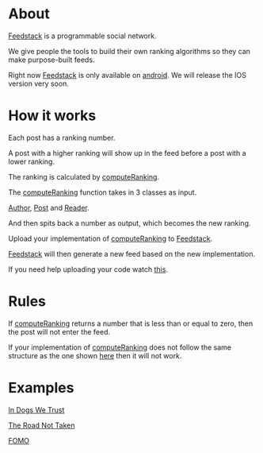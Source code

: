 # About

[Feedstack](https://play.google.com/store/apps/details?id=com.jasper.jasper) is a programmable social network.

We give people the tools to build their own ranking algorithms so they can make purpose-built feeds.

Right now [Feedstack](https://play.google.com/store/apps/details?id=com.jasper.jasper) is only available on [android](https://play.google.com/store/apps/details?id=com.jasper.jasper). We will release the IOS version very soon.

# How it works

Each post has a ranking number.

A post with a higher ranking will show up in the feed before a post with a lower ranking.

The ranking is calculated by [computeRanking](https://github.com/elijahleinkram/jasper/blob/master/ranking/compute_ranking.js).

The [computeRanking](https://github.com/elijahleinkram/jasper/blob/master/ranking/compute_ranking.js) function takes in 3 classes as input.

[Author](https://github.com/elijahleinkram/jasper/blob/master/classes/author.js), [Post](https://github.com/elijahleinkram/jasper/blob/master/classes/post.js) and [Reader](https://github.com/elijahleinkram/jasper/blob/master/classes/reader.js).

And then spits back a number as output, which becomes the new ranking.

Upload your implementation of [computeRanking](https://github.com/elijahleinkram/jasper/blob/master/ranking/compute_ranking.js) to [Feedstack](https://play.google.com/store/apps/details?id=com.jasper.jasper).

[Feedstack](https://play.google.com/store/apps/details?id=com.jasper.jasper) will then generate a new feed based on the new implementation. 

If you need help uploading your code watch [this](https://j.gifs.com/K1pmOx.gif).

# Rules

If [computeRanking](https://github.com/elijahleinkram/jasper/blob/master/ranking/compute_ranking.js) returns a number that is less than or equal to zero, then the post will not enter the feed.

If your implementation of [computeRanking](https://github.com/elijahleinkram/jasper/blob/master/ranking/compute_ranking.js) does not follow the same structure as the one shown [here](https://github.com/elijahleinkram/jasper/blob/master/ranking/compute_ranking.js) then it will not work. 

# Examples

[In Dogs We Trust](https://github.com/elijahleinkram/feed-samples/blob/master/functions/in_dogs_we_trust.js)

[The Road Not Taken](https://github.com/elijahleinkram/feed-samples/blob/master/functions/the_road_not_taken.js)

[FOMO](https://github.com/elijahleinkram/feed-samples/blob/master/functions/fomo.js)













